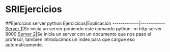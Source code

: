 # SRIEjercicios
##Ejercicios server python
Ejercicicos|Explicación
-------------|------------
[Server 1](Screenshot_1.png)|Se inicia un server poniendo este comando python -m http.server 8000
[Server 2]()|Se inicia un server con un documento que nos paso el profesor, tambien introducimos un index para que cargue eso automaticamente.
